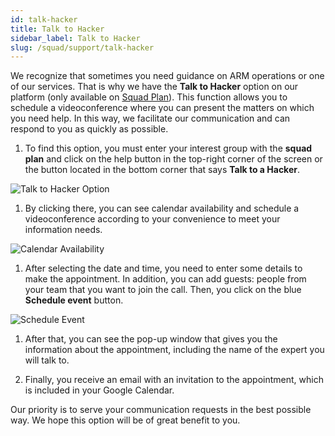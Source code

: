 ```yaml
---
id: talk-hacker
title: Talk to Hacker
sidebar_label: Talk to Hacker
slug: /squad/support/talk-hacker
---
```


We recognize that sometimes you need
guidance on ARM operations or one of
our services.
That is why we have the **Talk to Hacker**
option on our platform (only available on
[Squad Plan](/squad/support/talk-hacker)).
This function allows you to schedule a
videoconference where you can present the
matters on which you need help.
In this way, we facilitate our communication
and can respond to you as quickly as possible.

1. To find this option,
  you must enter your interest group with
  the **squad plan** and click on the help
  button in the top-right corner of the
  screen or the button located in the
  bottom corner that says **Talk to a Hacker**.

  ![Talk to Hacker Option](https://res.cloudinary.com/fluid-attacks/image/upload/v1674768141/docs/squad/support/hacker_option.png)

1. By clicking there, you can see
  calendar availability and schedule a
  videoconference according to your
  convenience to meet your information needs.

  ![Calendar Availability](https://res.cloudinary.com/fluid-attacks/image/upload/v1672166200/docs/squad/support/setup_time.png)

1. After selecting the date and
  time, you need to enter some details
  to make the appointment.
  In addition, you can add guests: people
  from your team that you want to
  join the call.
  Then, you click on the blue
  **Schedule event** button.

  ![Schedule Event](https://res.cloudinary.com/fluid-attacks/image/upload/v1672166519/docs/squad/support/details_before_the_meet.png)

1. After that, you can see the
  pop-up window that gives you the
  information about the appointment,
  including the name of the expert
  you will talk to.

1. Finally, you receive an email with
  an invitation to the appointment,
  which is included in your Google Calendar.

Our priority is to serve your
communication requests in the
best possible way.
We hope this option will be
of great benefit to you.
